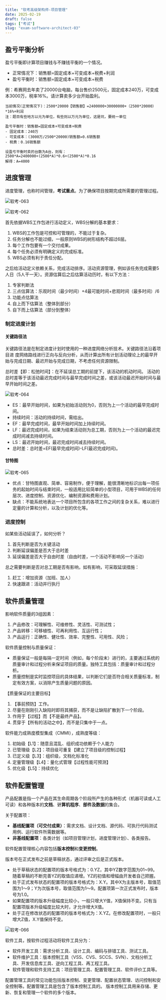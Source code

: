 ```yaml
---
title: "软考高级架构师-项目管理"
date: 2025-02-19
draft: false
tags: ["考试"]
slug: "exam-software-architect-03"
---
```



## 盈亏平衡分析
盈亏平衡即计算项目赚钱与不赚钱平衡的一个情况。
- 正常情况下：销售额=固定成本+可变成本+税费+利润
- 盈亏平衡时：销售额=固定成本+可变成本+税费

例：希赛网去年卖了20000台电脑，每台售价2500元，固定成本240万，可变成本3000万，税率16%。请计算卖多少台开始盈利。
```text
当前情况(正常情况下)：2500*20000【销售额】=2400000+30000000+（2500*20000）*16%+利润
注：题目有些地方以元为单位，有些则以万元为单位，这是坑，要统一单位
```

```text
盈亏平衡时：销售额=固定成本+可变成本+税费
- 固定成本：240万
- 可变成本：(3000万/2500*20000)销售额=0.6销售额
- 税费：0.16销售额

设盈亏平衡时卖的台数为A台，则有：
2500*A=2400000+(2500*A)*0.6+(2500*A)*0.16
解得：A=4000
```

## 进度管理
进度管理，也称时间管理，**考试重点**。为了确保项目按期完成所需要的管理过程。

![软考-063](/posts/annex/images/essays/软考-063.png)

![软考-062](/posts/annex/images/essays/软考-062.png)

首先依据WBS工作包进行活动定义，WBS分解的基本要求：
1. WBS的工作包是可控和可管理的，不能过于复杂。
2. 任务分解也不能过细，一般原则WBS的树形结构不超过6层。
3. 每个工作包要有一个交付成果。
4. 每个任务必须有明确定义的完成标准。
5. WBS必须有利于责任分配。

之后给活动定义依赖关系，完成活动排序。活动资源管理，例如该任务完成需要5人日（5人干一天）。资源估算后之后估算活动历时，有以下方法：
1. 专家判断法
2. 三点估算法：乐观时间（最少时间）+4最可能时间+悲观时间（最多时间）/6
3. 功能点估算法
4. 自上而下估算法（整体到部分）
5. 自下而上估算法（部分到整体）

### 制定进度计划
#### 关键路径法
关键路径法是在制定进度计划时使用的一种进度网络分析技术。关键路径法沿着项目进
度网络路线进行正向与反向分析，从而计算出所有计划活动理论上的最早开始与完成日期、最迟开始与完成日期，不考虑任何资源限制。

总时差【即：松弛时间】：在不延误总工期的前提下，该活动的机动时间。
活动的总时差等于该活动最迟完成时间与最早完成时间之差，或该活动最迟开始时间与最早开始时间之差。

![软考-064](/posts/annex/images/essays/软考-064.png)

- ES：最早开始时间，如果为初始活动则为0，否则为上一个活动的最早完成时间。
- 持续时间：活动的持续时间，需给出。
- EF：最早完成时间，最早开始时间加上持续时间。
- LF：最迟完成时间，如果为结束活动则为总工期，否则为上一个活动的最迟完成时间减去持续时间。
- LS：最迟开始时间，最迟完成时间减去持续时间。
- 总时差：总时差=EF(最早完成时间)-LF(最迟完成时间)。

#### 甘特图
![软考-065](/posts/annex/images/essays/软考-065.png)

- 优点：甘特图直观、简单、容易制作，便于理解，能很清晰地标识出每一项任务的起始时间与结束时间，一般适用比较简单的小型项目，可用于WBS的任何层次、进度控制、资源优化、编制资源和费用计划。
- 缺点：不能系统地表达一个项目所包含的各项工作之间的复杂关系，难以进行定量的计算和分析，以及计划的优化等。

### 进度控制
如某些活动延误了，如何分析？
1. 首先判断是否为关键活动
2. 判断延误偏差是否大于总时差
3. 延误偏差是否大于自由时差（自由时差，一个活动不影响另一个活动）

总之需要判断是否对总工期是否有影响，如有影响，可采取延误措施：
1. 赶工：增加资源（加班、加人）
2. 快速跟进：活动并行执行

## 软件质量管理
影响软件质量的3组因素：
1. 产品修改：可理解性、可维修性、灵活性、可测试性；
2. 产品转移：可移植性、可再利用性、互运行性；
3. 产品运行：正确性、健壮性、效率、完整性、可用性、风险；

软件质量控制与质量保证：
- 质量保证一般是每隔一定时间（例如，每个阶段末）进行的，主要通过系统的质量审计和过程分析来保证项目的质量。独特工具包括：质量审计和过程分析。
- 质量控制是实时监控项目的具体结果，以判断它们是否符合相关质量标准，制定有效方案，以消除产生质量问题的原因。

【质量保证的主要目标】
1. 【事前预防】工作。
2. 尽量在刚刚引入缺陷时即将其捕获，而不是让缺陷扩散到下一个阶段。
3. 作用于【过程】而【不是最终产品】。
4. 贯穿于【所有的活动之中】，而不是只集中于一点。

软件能力成熟度模型集成（CMMI），成熟度等级：
1. 初始级【L1】：随意且混乱、组织成功依赖于个人能力
2. 已管理级【L2】：项目级可重复【建立了项目级的控制过程】
3. 已定义级【L3】：组织级，文档化标准化
4. 定量管理级【L4】：量化式管理【过程性能可预测】
5. 优化级【L5】：持续优化

## 软件配置管理
产品配置是指一个产品在其生命周期各个阶段所产生的各种形式（机器可读或人工可读）和各种版本的**文档**、**计算机程序**、**部件及数据**的集合。

关于配置项：
- **基线配置项（可交付成果）**：需求文档、设计文档、源代码、可执行代码测试用例、运行软件所需数据等。
- **非基线配置项**：各类计划（如项目管理计划，进度管理计划）、各类报告。

软件配置管理核心内容包括**版本控制**和**变更控制**。

版本号在正式发布之前是草稿状态，通过评审之后是正式版本。
- 处于草稿状态的配置项的版本号格式为：0.YZ，其中YZ数字范围为01~99。随着草稿的不断完善YZ的取值应递增。YZ的初值和增幅由开发者自己把握。
- 处于正式发布状态的配置项的版本号格式为：X.Y。其中X为主版本号，取值范围为1～9；Y为次版本号，取值范围为1～9。配置项第一次正式发布时，版本号为1.0。
- 如果配置项的版本升级幅度比较小，一般只增大Y值，X值保持不变。只有当配置项版本升级幅度比较大时，才允许增大X值。
- 处于正在修改状态的配置项的版本号格式为：X.YZ。在修改配置项时，一般只增大Z值，X.Y值保持不变。

![软考-066](/posts/annex/images/essays/软考-066.png)

软件工具，按软件过程活动将软件工具分为：
- 软件开发工具：需求分析工具、设计工具、编码与排错工具、测试工具。
- 软件维护工具：版本控制工具（VSS、CVS、SCCS、SVN）、文档分析工具、开发信息库工具、逆向工程工具、再工程工具。
- 软件管理和软件支持工具：项目管理工具、配置管理工具、软件评价工具等。

配置管理工具的常见功能包括版本控制、变更管理、配置状态管理、访问控制和安全控制等。配置管理工具是包含了版本控制工具的。
版本控制工具用来存储、更新、恢复和管理一个软件的多个版本。


